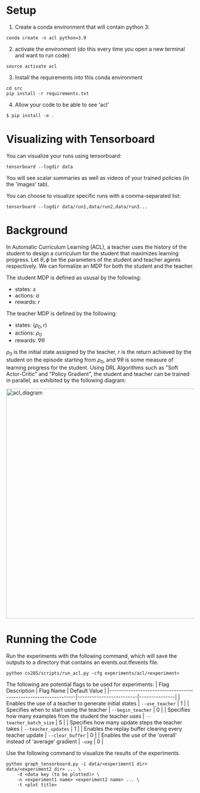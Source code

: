 # Setup

1. Create a conda environment that will contain python 3:
```
conda create -n acl python=3.9
```

2. activate the environment (do this every time you open a new terminal and want to run code):
```
source activate acl
```

3. Install the requirements into this conda environment
```
cd src
pip install -r requirements.txt
```

4. Allow your code to be able to see 'acl'
```
$ pip install -e .
```

# Visualizing with Tensorboard

You can visualize your runs using tensorboard:
```
tensorboard --logdir data
```

You will see scalar summaries as well as videos of your trained policies (in the 'images' tab).

You can choose to visualize specific runs with a comma-separated list:
```
tensorboard --logdir data/run1,data/run2,data/run3...
```
# Background

In Automatic Curriculum Learning (ACL), a teacher uses the history of the student to design a curriculum for the student that maximizes learning progress. Let $\theta,\phi$ be the parameters of the student and teacher agents respectively. We can formalize an MDP for both the student and the teacher. 

The student MDP is defined as ususal by the following:
- states: $s$
- actions: $a$
- rewards: $r$

The teacher MDP is defined by the following:
- states: $(\rho_0,r)$
- actions: $\rho_0$
- rewards: $\nabla\theta$

$\rho_0$ is the initial state assigned by the teacher, $r$ is the return achieved by the student on the episode starting from $\rho_0$, and $\nabla\theta$ is some measure of learning progress for the student. Using DRL Algorithms such as "Soft Actor-Critic" and "Policy Gradient", the student and teacher can be trained in parallel, as exhibited by the following diagram:

<img width="615" alt="acl_diagram" src="https://github.com/riensou/automatic_curriculum_learning/assets/90002238/4d7d9a20-8bf1-4cf9-8395-a79b29b1895a">

# Running the Code

Run the experiments with the following command, which will save the outputs to a directory that contains an events.out.tfevents file. 
```
python cs285/scripts/run_acl.py -cfg experiments/acl/<experiment>
```

The following are potential flags to be used for experiments:
| Flag Description                                               | Flag Name               | Default Value |
|----------------------------------------------------------------|-------------------------|---------------|
| Enables the use of a teacher to generate initial states        | `--use_teacher`         | 1             |
| Specifies when to start using the teacher                      | `--begin_teacher`       | 0             |
| Specifies how many examples from the student the teacher uses  | `--teacher_batch_size`  | 5             |
| Specifies how many update steps the teacher takes              | `--teacher_updates`     | 1             |
| Enables the replay buffer clearing every teacher update        | `--clear_buffer`        | 0             |
| Enables the use of the 'overall' instead of 'average' gradient | `-uag`                  | 0             |

Use the following command to visualize the results of the experiments.
```
python graph_tensorboard.py -i data/<experiment1 dir> data/<experiment2 dir> ... \ 
    -d <data key (to be plotted)> \
    -n <experiment1 name> <experiment2 name> ... \
    -t <plot title>
```
